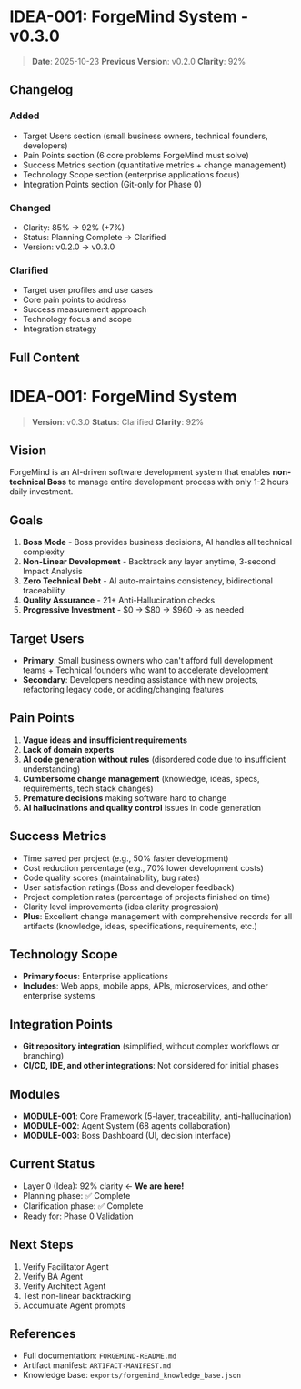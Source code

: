 # IDEA-001: ForgeMind System - v0.3.0

> **Date**: 2025-10-23
> **Previous Version**: v0.2.0
> **Clarity**: 92%

## Changelog

### Added
- Target Users section (small business owners, technical founders, developers)
- Pain Points section (6 core problems ForgeMind must solve)
- Success Metrics section (quantitative metrics + change management)
- Technology Scope section (enterprise applications focus)
- Integration Points section (Git-only for Phase 0)

### Changed
- Clarity: 85% → 92% (+7%)
- Status: Planning Complete → Clarified
- Version: v0.2.0 → v0.3.0

### Clarified
- Target user profiles and use cases
- Core pain points to address
- Success measurement approach
- Technology focus and scope
- Integration strategy

## Full Content

# IDEA-001: ForgeMind System

> **Version**: v0.3.0
> **Status**: Clarified
> **Clarity**: 92%

## Vision

ForgeMind is an AI-driven software development system that enables **non-technical Boss** to manage entire development process with only 1-2 hours daily investment.

## Goals

1. **Boss Mode** - Boss provides business decisions, AI handles all technical complexity
2. **Non-Linear Development** - Backtrack any layer anytime, 3-second Impact Analysis
3. **Zero Technical Debt** - AI auto-maintains consistency, bidirectional traceability
4. **Quality Assurance** - 21+ Anti-Hallucination checks
5. **Progressive Investment** - $0 → $80 → $960 → as needed

## Target Users

- **Primary**: Small business owners who can't afford full development teams + Technical founders who want to accelerate development
- **Secondary**: Developers needing assistance with new projects, refactoring legacy code, or adding/changing features

## Pain Points

1. **Vague ideas and insufficient requirements**
2. **Lack of domain experts**
3. **AI code generation without rules** (disordered code due to insufficient understanding)
4. **Cumbersome change management** (knowledge, ideas, specs, requirements, tech stack changes)
5. **Premature decisions** making software hard to change
6. **AI hallucinations and quality control** issues in code generation

## Success Metrics

- Time saved per project (e.g., 50% faster development)
- Cost reduction percentage (e.g., 70% lower development costs)
- Code quality scores (maintainability, bug rates)
- User satisfaction ratings (Boss and developer feedback)
- Project completion rates (percentage of projects finished on time)
- Clarity level improvements (idea clarity progression)
- **Plus**: Excellent change management with comprehensive records for all artifacts (knowledge, ideas, specifications, requirements, etc.)

## Technology Scope

- **Primary focus**: Enterprise applications
- **Includes**: Web apps, mobile apps, APIs, microservices, and other enterprise systems

## Integration Points

- **Git repository integration** (simplified, without complex workflows or branching)
- **CI/CD, IDE, and other integrations**: Not considered for initial phases

## Modules

- **MODULE-001**: Core Framework (5-layer, traceability, anti-hallucination)
- **MODULE-002**: Agent System (68 agents collaboration)
- **MODULE-003**: Boss Dashboard (UI, decision interface)

## Current Status

- Layer 0 (Idea): 92% clarity ← **We are here!**
- Planning phase: ✅ Complete
- Clarification phase: ✅ Complete
- Ready for: Phase 0 Validation

## Next Steps

1. Verify Facilitator Agent
2. Verify BA Agent
3. Verify Architect Agent
4. Test non-linear backtracking
5. Accumulate Agent prompts

## References

- Full documentation: `FORGEMIND-README.md`
- Artifact manifest: `ARTIFACT-MANIFEST.md`
- Knowledge base: `exports/forgemind_knowledge_base.json`
